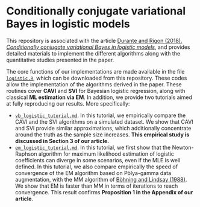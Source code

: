 
# Conditionally conjugate variational Bayes in logistic models


This repository is associated with the article [Durante and Rigon (2018). *Conditionally conjugate variational Bayes in logistic models*](https://arxiv.org/abs/1711.06999), and provides detailed materials to implement the different algorithms along with the quantitative studies presented in the paper. 

The core functions of our implementations are made available in the file [`logistic.R`](https://github.com/tommasorigon/logisticVB/blob/master/logistic.R), which can be downloaded from this repository. These codes allow the implementation of the algorithms derived in the paper. These routines cover **CAVI** and **SVI** for Bayesian logistic regression, along with classical **ML estimation via EM**. In addition, we provide two tutorials aimed at fully reproducing our results. More specifically:

- [`vb_logistic_tutorial.md`](https://github.com/tommasorigon/logisticVB/blob/master/vb_logistic_tutorial.md). In this tutorial, we empirically compare the CAVI and the SVI algorithms on a simulated dataset. We show that CAVI and SVI provide similar approximations, which additionally concentrate around the truth as the sample size increases. **This empirical study is discussed in Section 3 of our article.**
- [`em_logistic_tutorial.md`](https://github.com/tommasorigon/logisticVB/blob/master/em_logistic_tutorial.md). In this tutorial, we first show that the Newton-Raphson algorithm for maximum likelihood estimation of logistic coefficients can diverge in some scenarios, even if the MLE is well defined. In this tutorial, we also compare empirically the speed of convergence of the EM algorithm based on Pòlya-gamma data augmentation, with the MM algorithm of [Böhning and Lindsay (1988)](https://link.springer.com/article/10.1007/BF00049423). We show that EM is faster than MM in terms of iterations to reach convergence. This result confirms **Proposition 1 in the Appendix of our article**.
